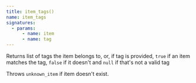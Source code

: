 ```yaml
---
title: item_tags()
name: item_tags
signatures:
  - params:
      - name: item
      - name: tag
---
```


Returns list of tags the item belongs to, or, if tag is provided, `true` if an
item matches the tag, `false` if it doesn't and `null` if that's not a valid tag

Throws `unknown_item` if item doesn't exist.
